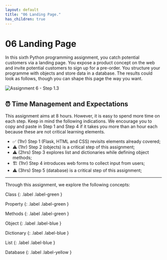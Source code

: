 ```yaml
---
layout: default
title: "06 Landing Page."
has_children: true
---
```


# 06 Landing Page

In this sixth Python programming assignment, you catch potential customers via a landing page. You expose a product concept on the web and invite potential customers to sign up for a pre-order. You structure your programme with objects and store data in a database. The results could look as follows, though you can shape this page the way you want.

![Assignment 6 - Step 1.3]({{site.baseurl}}/assets/images/assignment6-final-result.png)

## ⏰  Time Management and Expectations

This assignment aims at 8 hours. However, it is easy to spend more time on each step. Keep in mind the following indications. We encourage you to copy and paste in Step 1 and Step 4 if it takes you more than an hour each because these are not critical learning elements. 

* ✅ (1hr) Step 1 (Flask, HTML and CSS) revisits elements already covered;
* ⚠️ (1hr) Step 2 (objects) is a critical step of this assignment;
* ⚠️ (2hrs) Step 3 explores list and dictionaries while defining object methods;
* 🏗 (1hr) Step 4 introduces web forms to collect input from users;
* ⚠️ (3hrs) Step 5 (database) is a critical step of this assignment;

---

Through this assignment, we explore the following concepts:

Class
{: .label .label-green }

Property
{: .label .label-green }

Methods
{: .label .label-green }

Object
{: .label .label-blue }

Dictionary
{: .label .label-blue }

List
{: .label .label-blue }

Database
{: .label .label-yellow }